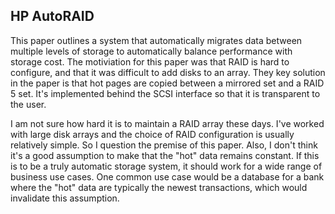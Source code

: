 ## HP AutoRAID

This paper outlines a system that automatically migrates data between multiple levels of storage to automatically balance performance with storage cost. The motiviation for this paper was that RAID is hard to configure, and that it was difficult to add disks to an array. They key solution in the paper is that hot pages are copied between a mirrored set and a RAID 5 set. It's implemented behind the SCSI interface so that it is transparent to the user.

I am not sure how hard it is to maintain a RAID array these days. I've worked with large disk arrays and the choice of RAID configuration is usually relatively simple. So I question the premise of this paper. Also, I don't think it's a good assumption to make that the "hot" data remains constant. If this is to be a truly automatic storage system, it should work for a wide range of business use cases. One common use case would be a database for a bank where the "hot" data are typically the newest transactions, which would invalidate this assumption.
